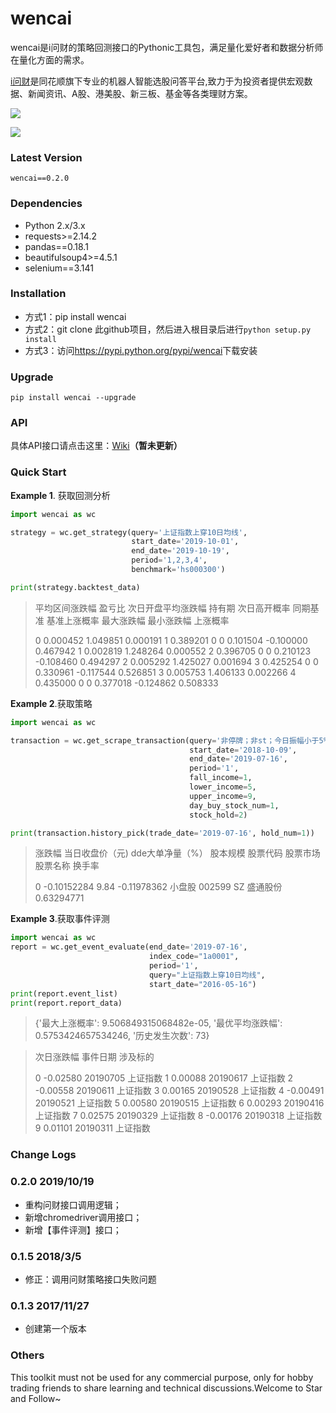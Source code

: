 # wencai

wencai是i问财的策略回测接口的Pythonic工具包，满足量化爱好者和数据分析师在量化方面的需求。

[i问财](http://www.iwencai.net/)是同花顺旗下专业的机器人智能选股问答平台,致力于为投资者提供宏观数据、新闻资讯、A股、港美股、新三板、基金等各类理财方案。

![](https://graysliver.oss-cn-shenzhen.aliyuncs.com/iwcpage.jpg)

![](https://graysliver.oss-cn-shenzhen.aliyuncs.com/iwc_strategy.JPG)

### Latest Version

```
wencai==0.2.0
```

### Dependencies

- Python 2.x/3.x
- requests>=2.14.2
- pandas==0.18.1
- beautifulsoup4>=4.5.1
- selenium==3.141

### Installation

- 方式1：pip install wencai
- 方式2：git clone 此github项目，然后进入根目录后进行```python setup.py install```
- 方式3：访问<https://pypi.python.org/pypi/wencai>下载安装

### Upgrade

```shell
pip install wencai --upgrade
```

### API

具体API接口请点击这里：[Wiki](https://github.com/GraySilver/wencai-master/wiki/API)**（暂未更新）**

### Quick Start

**Example 1**. 获取回测分析

```python
import wencai as wc

strategy = wc.get_strategy(query='上证指数上穿10日均线', 
                           start_date='2019-10-01',		
                           end_date='2019-10-19', 
                           period='1,2,3,4',
                           benchmark='hs000300')

print(strategy.backtest_data)
```

> 平均区间涨跌幅       盈亏比  次日开盘平均涨跌幅  持有期    次日高开概率  同期基准  基准上涨概率     最大涨跌幅     最小涨跌幅      上涨概率
>
> 0  0.000452  1.049851   0.000191    1  0.389201     0       0  0.101504 -0.100000  0.467942
> 1  0.002819  1.248264   0.000552    2  0.396705     0       0  0.210123 -0.108460  0.494297
> 2  0.005292  1.425027   0.001694    3  0.425254     0       0  0.330961 -0.117544  0.526851
> 3  0.005753  1.406133   0.002266    4  0.435000     0       0  0.377018 -0.124862  0.508333



**Example 2**.获取策略

```python
import wencai as wc

transaction = wc.get_scrape_transaction(query='非停牌；非st；今日振幅小于5%；量比小于1；涨跌幅大于-5%小于1%；流通市值小于20亿；市盈率大于25小于80；主力控盘比例从大到小',
                                        start_date='2018-10-09', 
                                        end_date='2019-07-16',
                                        period='1', 
                                        fall_income=1, 
                                        lower_income=5, 
                                        upper_income=9, 
                                        day_buy_stock_num=1,
                                        stock_hold=2)

print(transaction.history_pick(trade_date='2019-07-16', hold_num=1))
```

> 涨跌幅  当日收盘价（元)   dde大单净量（%） 股本规模    股票代码 股票市场  股票名称         换手率
>
> 0  -0.10152284      9.84  -0.11978362  小盘股  002599   SZ  盛通股份  0.63294771

**Example 3**.获取事件评测

```python
import wencai as wc
report = wc.get_event_evaluate(end_date='2019-07-16', 
                               index_code="1a0001", 
                               period='1', 
                               query="上证指数上穿10日均线",
                               start_date="2016-05-16")
print(report.event_list)
print(report.report_data)
```

> {'最大上涨概率': 9.506849315068482e-05, '最优平均涨跌幅': 0.5753424657534246, '历史发生次数': 73}

>次日涨跌幅      事件日期  涉及标的
>
>0   -0.02580  20190705  上证指数
>1    0.00088  20190617  上证指数
>2   -0.00558  20190611  上证指数
>3    0.00165  20190528  上证指数
>4   -0.00491  20190521  上证指数
>5    0.00580  20190515  上证指数
>6    0.00293  20190416  上证指数
>7    0.02575  20190329  上证指数
>8   -0.00176  20190318  上证指数
>9    0.01101  20190311  上证指数

### Change Logs

### 0.2.0 2019/10/19

- 重构问财接口调用逻辑；
- 新增chromedriver调用接口；
- 新增【事件评测】接口；

### 0.1.5 2018/3/5

- 修正：调用问财策略接口失败问题

### 0.1.3 2017/11/27

- 创建第一个版本

### Others
This toolkit must not be used for any commercial purpose, only for hobby trading friends to share learning and technical discussions.Welcome to Star and Follow~


